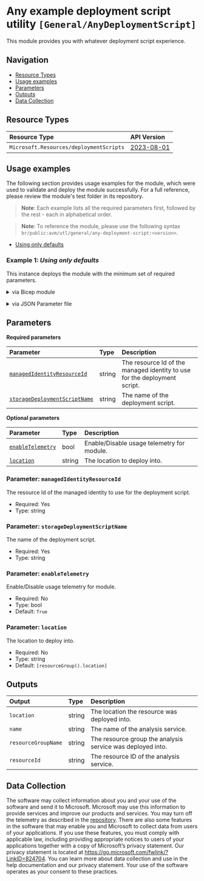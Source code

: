 # Any example deployment script utility `[General/AnyDeploymentScript]`

This module provides you with whatever deployment script experience.

## Navigation

- [Resource Types](#Resource-Types)
- [Usage examples](#Usage-examples)
- [Parameters](#Parameters)
- [Outputs](#Outputs)
- [Data Collection](#Data-Collection)

## Resource Types

| Resource Type | API Version |
| :-- | :-- |
| `Microsoft.Resources/deploymentScripts` | [2023-08-01](https://learn.microsoft.com/en-us/azure/templates/Microsoft.Resources/2023-08-01/deploymentScripts) |

## Usage examples

The following section provides usage examples for the module, which were used to validate and deploy the module successfully. For a full reference, please review the module's test folder in its repository.

>**Note**: Each example lists all the required parameters first, followed by the rest - each in alphabetical order.

>**Note**: To reference the module, please use the following syntax `br/public:avm/utl/general/any-deployment-script:<version>`.

- [Using only defaults](#example-1-using-only-defaults)

### Example 1: _Using only defaults_

This instance deploys the module with the minimum set of required parameters.


<details>

<summary>via Bicep module</summary>

```bicep
module anyDeploymentScript 'br/public:avm/utl/general/any-deployment-script:<version>' = {
  name: 'anyDeploymentScriptDeployment'
  params: {
    // Required parameters
    managedIdentityResourceId: '<managedIdentityResourceId>'
    storageDeploymentScriptName: 'gadsdmin001'
  }
}
```

</details>
<p>

<details>

<summary>via JSON Parameter file</summary>

```json
{
  "$schema": "https://schema.management.azure.com/schemas/2019-04-01/deploymentParameters.json#",
  "contentVersion": "1.0.0.0",
  "parameters": {
    // Required parameters
    "managedIdentityResourceId": {
      "value": "<managedIdentityResourceId>"
    },
    "storageDeploymentScriptName": {
      "value": "gadsdmin001"
    }
  }
}
```

</details>
<p>

## Parameters

**Required parameters**

| Parameter | Type | Description |
| :-- | :-- | :-- |
| [`managedIdentityResourceId`](#parameter-managedidentityresourceid) | string | The resource Id of the managed identity to use for the deployment script. |
| [`storageDeploymentScriptName`](#parameter-storagedeploymentscriptname) | string | The name of the deployment script. |

**Optional parameters**

| Parameter | Type | Description |
| :-- | :-- | :-- |
| [`enableTelemetry`](#parameter-enabletelemetry) | bool | Enable/Disable usage telemetry for module. |
| [`location`](#parameter-location) | string | The location to deploy into. |

### Parameter: `managedIdentityResourceId`

The resource Id of the managed identity to use for the deployment script.

- Required: Yes
- Type: string

### Parameter: `storageDeploymentScriptName`

The name of the deployment script.

- Required: Yes
- Type: string

### Parameter: `enableTelemetry`

Enable/Disable usage telemetry for module.

- Required: No
- Type: bool
- Default: `True`

### Parameter: `location`

The location to deploy into.

- Required: No
- Type: string
- Default: `[resourceGroup().location]`

## Outputs

| Output | Type | Description |
| :-- | :-- | :-- |
| `location` | string | The location the resource was deployed into. |
| `name` | string | The name of the analysis service. |
| `resourceGroupName` | string | The resource group the analysis service was deployed into. |
| `resourceId` | string | The resource ID of the analysis service. |

## Data Collection

The software may collect information about you and your use of the software and send it to Microsoft. Microsoft may use this information to provide services and improve our products and services. You may turn off the telemetry as described in the [repository](https://aka.ms/avm/telemetry). There are also some features in the software that may enable you and Microsoft to collect data from users of your applications. If you use these features, you must comply with applicable law, including providing appropriate notices to users of your applications together with a copy of Microsoft’s privacy statement. Our privacy statement is located at <https://go.microsoft.com/fwlink/?LinkID=824704>. You can learn more about data collection and use in the help documentation and our privacy statement. Your use of the software operates as your consent to these practices.

